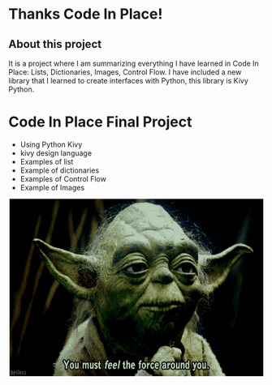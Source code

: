 # Thanks Code In Place!


## About this project
It is a project where I am summarizing everything I have learned in Code In Place: Lists, Dictionaries, Images, Control Flow.
I have included a new library that I learned to create interfaces with Python, this library is Kivy Python. 


# Code In Place Final Project

* Using Python Kivy 
* kivy design language
* Examples of list
* Example of dictionaries
* Examples of Control Flow
* Example of Images


<p align="center">
  <img width="500" height="350" src="img/uu.gif">
</p>